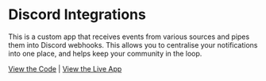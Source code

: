# Discord Integrations

This is a custom app that receives events from various sources and pipes them into Discord webhooks. This allows you to centralise your notifications into one place, and helps keep your community in the loop.

[View the Code](https://github.com/nhcarrigan/discord-integrations) | [View the Live App](https://chat.nhcarrigan.com)
